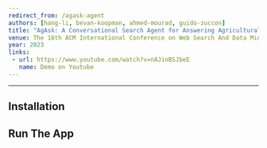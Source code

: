```yaml
---
redirect_from: /agask-agent
authors: [hang-li, bevan-koopman, ahmed-mourad, guido-zuccon]
title: "AgAsk: A Conversational Search Agent for Answering Agricultural Questions"
venue: The 16th ACM International Conference on Web Search And Data Mining
year: 2023
links:
 - url: https://www.youtube.com/watch?v=nAJinBSJbeE
   name: Demo on Youtube 
---
```

---

## Installation


## Run The App

